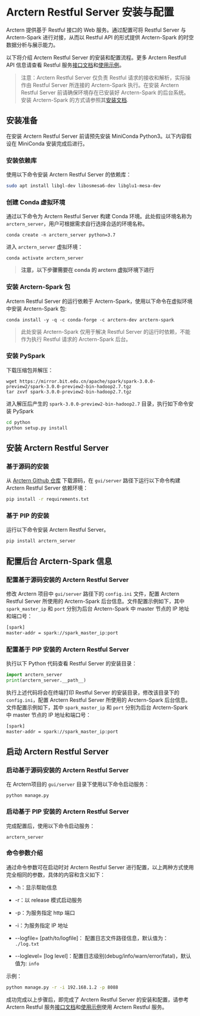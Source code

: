 # Arctern Restful Server 安装与配置

Arctern 提供基于 Restful 接口的 Web 服务。通过配置可将 Restful Server 与 Arctern-Spark 进行对接，从而以 Restful API 的形式提供 Arctern-Spark 的时空数据分析与展示能力。

以下将介绍 Arctern Restful Server 的安装和配置流程。更多 Arctern Restfull API 信息请查看 Restful 服务[接口文档](./api/api.html)和[使用示例](./restful-nyc-taxi-example.md)。

> 注意：Arctern Restful Server 仅负责 Restful 请求的接收和解析，实际操作由 Restful Server 所连接的 Arctern-Spark 执行。在安装 Arctern Restful Server 前请确保环境存在已安装好 Arctern-Spark 的后台系统。安装 Arctern-Spark 的方式请参照其[安装文档](../spark/installation_and_deployment/installation_and_deployment.html).

## 安装准备

在安装 Arctern Restful Server 前请预先安装 MiniConda Python3。以下内容假设在 MiniConda 安装完成后进行。

### 安装依赖库

使用以下命令安装 Arctern Restful Server 的依赖库：
```bash
sudo apt install libgl-dev libosmesa6-dev libglu1-mesa-dev
```

### 创建 Conda 虚拟环境

通过以下命令为 Arctern Restful Server 构建 Conda 环境。此处假设环境名称为 `arctern_server`，用户可根据需求自行选择合适的环境名称。

```shell
conda create -n arctern_server python=3.7
```

进入 `arctern_server` 虚拟环境：
```shell
conda activate arctern_server
```

> **注意，以下步骤需要在 conda 的 arctern 虚拟环境下进行**

### 安装 Arctern-Spark 包

Arctern Restful Server 的运行依赖于 Arctern-Spark，使用以下命令在虚拟环境中安装 Arctern-Spark 包:

```shell
conda install -y -q -c conda-forge -c arctern-dev arctern-spark
```

> 此处安装 Arctern-Spark 仅用于解决 Restful Server 的运行时依赖，不能作为执行 Restful 请求的 Arctern-Spark 后台。

### 安装 PySpark

下载压缩包并解压：

```shell
wget https://mirror.bit.edu.cn/apache/spark/spark-3.0.0-preview2/spark-3.0.0-preview2-bin-hadoop2.7.tgz
tar zxvf spark-3.0.0-preview2-bin-hadoop2.7.tgz
```

进入解压后产生的 `spark-3.0.0-preview2-bin-hadoop2.7` 目录，执行如下命令安装 PySpark

```bash
cd python
python setup.py install
```

## 安装 Arctern Restful Server

### 基于源码的安装

从 [Arctern Github 仓库](https://github.com/zilliztech/arctern) 下载源码，在 `gui/server` 路径下运行以下命令构建 Arctern Restful Server 依赖环境：

```bash
pip install -r requirements.txt
```

### 基于 PIP 的安装

运行以下命令安装 Arctern Restful Server。

```bash
pip install arctern_server
```

## 配置后台 Arctern-Spark 信息

### 配置基于源码安装的 Arctern Restful Server

修改 Arctern 项目中 `gui/server` 路径下的 `config.ini` 文件，配置 Arctern Restful Server 所使用的 Arctern-Spark 后台信息。文件配置示例如下，其中 `spark_master_ip` 和 `port` 分别为后台 Arctern-Spark 中 master 节点的 IP 地址和端口号：

```bash
[spark]
master-addr = spark://spark_master_ip:port
```

### 配置基于 PIP 安装的 Arctern Restful Server

执行以下 Python 代码查看 Restful Server 的安装目录：

```python
import arctern_server
print(arctern_server.__path__)
```

执行上述代码将会在终端打印 Restful Server 的安装目录，修改该目录下的 `config.ini`，配置 Arctern Restful Server 所使用的 Arctern-Spark 后台信息。文件配置示例如下，其中 `spark_master_ip` 和 `port` 分别为后台 Arctern-Spark 中 master 节点的 IP 地址和端口号：

```bash
[spark]
master-addr = spark://spark_master_ip:port
```

## 启动 Arctern Restful Server

### 启动基于源码安装的 Arctern Restful Server

在 Arctern项目的 `gui/server` 目录下使用以下命令启动服务：

```shell
python manage.py
```

### 启动基于 PIP 安装的 Arctern Restful Server

完成配置后，使用以下命令启动服务：

```shell
arctern_server
```

### 命令参数介绍

通过命令参数可在启动时对 Arctern Restful Server 进行配置，以上两种方式使用完全相同的参数，具体的内容和含义如下：


* -h：显示帮助信息

* -r：以 release 模式启动服务

* -p：为服务指定 http 端口

* -i：为服务指定 IP 地址

* --logfile= [path/to/logfile]： 配置日志文件路径信息，默认值为：` ./log.txt`

* --loglevel= [log level]：配置日志级别(debug/info/warn/error/fatal)，默认值为: `info` 

示例：

```bash
python manage.py -r -i 192.168.1.2 -p 8088 
```


成功完成以上步骤后，即完成了 Arctern Restful Server 的安装和配置，请参考 Arctern Restful 服务[接口文档](./restful-api.md)和[使用示例](./restful-nyc-taxi-example.md)使用 Arctern Restful 服务。

